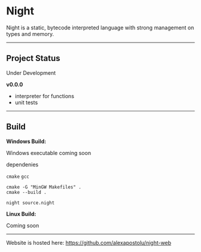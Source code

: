 # Night

Night is a static, bytecode interpreted language with strong management on types and memory.

---

## Project Status

Under Development

**v0.0.0**
- interpreter for functions
- unit tests

---

## Build

**Windows Build:**

Windows executable coming soon

dependenies

`cmake` `gcc`

```
cmake -G "MinGW Makefiles" .
cmake --build .

night source.night
```

**Linux Build:**

Coming soon

---

Website is hosted here: https://github.com/alexapostolu/night-web
